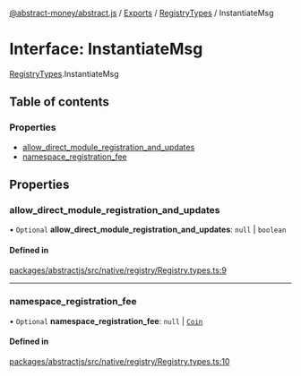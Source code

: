 [@abstract-money/abstract.js](../README.md) / [Exports](../modules.md) / [RegistryTypes](../modules/RegistryTypes.md) / InstantiateMsg

# Interface: InstantiateMsg

[RegistryTypes](../modules/RegistryTypes.md).InstantiateMsg

## Table of contents

### Properties

- [allow\_direct\_module\_registration\_and\_updates](RegistryTypes.InstantiateMsg.md#allow_direct_module_registration_and_updates)
- [namespace\_registration\_fee](RegistryTypes.InstantiateMsg.md#namespace_registration_fee)

## Properties

### allow\_direct\_module\_registration\_and\_updates

• `Optional` **allow\_direct\_module\_registration\_and\_updates**: ``null`` \| `boolean`

#### Defined in

[packages/abstractjs/src/native/registry/Registry.types.ts:9](https://github.com/Abstract-OS/abstract.js/blob/c46b309/packages/abstractjs/src/native/registry/Registry.types.ts#L9)

___

### namespace\_registration\_fee

• `Optional` **namespace\_registration\_fee**: ``null`` \| [`Coin`](RegistryTypes.Coin.md)

#### Defined in

[packages/abstractjs/src/native/registry/Registry.types.ts:10](https://github.com/Abstract-OS/abstract.js/blob/c46b309/packages/abstractjs/src/native/registry/Registry.types.ts#L10)
